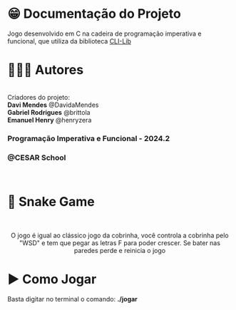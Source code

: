 # 😁 Documentação do Projeto
Jogo desenvolvido em C na cadeira de programação imperativa e funcional, que utiliza da biblioteca [CLI-Lib](https://github.com/tgfb/cli-lib)

# 🙋🏻‍♂️ Autores
<br>
Criadores do projeto: 
<br>
<strong>Davi Mendes</strong> @DavidaMendes <br>
<strong>Gabriel Rodrigues</strong> @brittola <br>
<strong>Emanuel Henry</strong> @henryzera
<br>

<h3>Programação Imperativa e Funcional - 2024.2</h3>
<h3>@CESAR School</h3>
<br>

# 🐍 Snake Game
<br>
<p align="center">O jogo é igual ao clássico jogo da cobrinha, você controla a cobrinha pelo "WSD" e tem que pegar as letras F para poder crescer. Se bater nas paredes perde e reinicia o jogo</p>

# ▶️ Como Jogar
<p>Basta digitar no terminal o comando: <strong>./jogar</strong></p>
